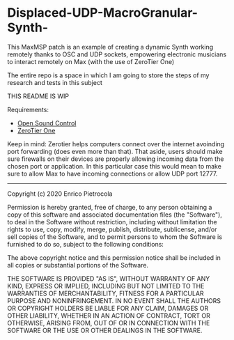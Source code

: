 # Displaced-UDP-MacroGranular-Synth-
This MaxMSP patch is an example of creating a dynamic Synth working remotely thanks to OSC and UDP sockets, empowering electronic musicians to interact remotely on Max (with the use of ZeroTier One)

The entire repo is a space in which I am going to store the steps of my research and tests in this subject

THIS README IS WIP

Requirements: 
* [Open Sound Control](https://cnmat.berkeley.edu/downloads)
* [ZeroTier One](https://www.zerotier.com/)

Keep in mind:
Zerotier helps computers connect over the internet avoinding port forwarding (does even more than that).
That aside, users should make sure firewalls on their devices are properly allowing incoming data from the chosen port or application. In this particular case this would mean to make sure to allow Max to have incoming connections or allow UDP port 12777.



_______________________________________________________________________________________________________________________________

Copyright (c) 2020 Enrico Pietrocola

Permission is hereby granted, free of charge, to any person obtaining a copy
of this software and associated documentation files (the "Software"), to deal
in the Software without restriction, including without limitation the rights
to use, copy, modify, merge, publish, distribute, sublicense, and/or sell
copies of the Software, and to permit persons to whom the Software is
furnished to do so, subject to the following conditions:

The above copyright notice and this permission notice shall be included in all
copies or substantial portions of the Software.

THE SOFTWARE IS PROVIDED "AS IS", WITHOUT WARRANTY OF ANY KIND, EXPRESS OR
IMPLIED, INCLUDING BUT NOT LIMITED TO THE WARRANTIES OF MERCHANTABILITY,
FITNESS FOR A PARTICULAR PURPOSE AND NONINFRINGEMENT. IN NO EVENT SHALL THE
AUTHORS OR COPYRIGHT HOLDERS BE LIABLE FOR ANY CLAIM, DAMAGES OR OTHER
LIABILITY, WHETHER IN AN ACTION OF CONTRACT, TORT OR OTHERWISE, ARISING FROM,
OUT OF OR IN CONNECTION WITH THE SOFTWARE OR THE USE OR OTHER DEALINGS IN THE
SOFTWARE.
